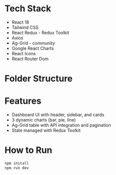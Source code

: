 # Tech Stack
- React 18
- Tailwind CSS
- React Redux - Redux Toolkit
- Axios
- Ag-Grid - community
- Google React Charts
- React Icons
- React Router Dom

# Folder Structure

# Features
- Dashboard UI with header, sidebar, and cards
- 3 dynamic charts (bar, pie, line)
- Ag-Grid table with API integration and pagination
- State managed with Redux Toolkit

# How to Run
```bash
npm install
npm run dev